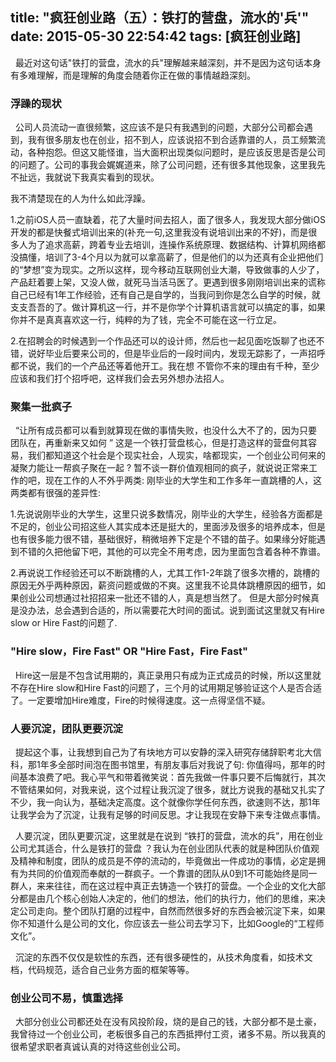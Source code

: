 title: "疯狂创业路（五）：铁打的营盘，流水的'兵'"
date: 2015-05-30 22:54:42
tags: [疯狂创业路]
---
&nbsp;&nbsp;最近对这句话"铁打的营盘，流水的兵"理解越来越深刻，并不是因为这句话本身有多难理解，而是理解的角度会随着你正在做的事情越趋深刻。

### 浮躁的现状
&nbsp;&nbsp;公司人员流动一直很频繁，这应该不是只有我遇到的问题，大部分公司都会遇到，我有很多朋友也在创业，招不到人，应该说招不到合适靠谱的人，员工频繁流动，各种抱怨。但这又能怪谁，当大面积出现类似问题时，是应该反思是否是公司的问题了。公司的事我会娓娓道来，除了公司问题，还有很多其他现象，这里我先不扯远，我就说下我真实看到的现状。

我不清楚现在的人为什么如此浮躁。

1.之前iOS人员一直缺着，花了大量时间去招人，面了很多人，我发现大部分做iOS开发的都是快餐式培训出来的(补充一句,这里我没有说培训出来的不好)，而是很多人为了追求高薪，跨着专业去培训，连操作系统原理、数据结构、计算机网络都没搞懂，培训了3-4个月以为就可以拿高薪了，但是他们的以为还真有企业把他们的“梦想”变为现实。之所以这样，现今移动互联网创业大潮，导致做事的人少了，产品赶着要上架，又没人做，就死马当活马医了。更遇到很多刚刚培训出来的谎称自己已经有1年工作经验，还有自己是自学的，当我问到你是怎么自学的时候，就支支吾吾的了。做计算机这一行，并不是你学个计算机语言就可以搞定的事，如果你并不是真真喜欢这一行，纯粹的为了钱，完全不可能在这一行立足。

2.在招聘会的时候遇到一个作品还可以的设计师，然后也一起见面吃饭聊了也还不错，说好毕业后要来公司的，但是毕业后的一段时间内，发现无踪影了，一声招呼都不说，我们的一个产品还等着他开工。我在想 不管你不来的理由有千种，至少应该和我们打个招呼吧，这样我们会去另外想办法招人。

<!--more-->

### 聚集一批疯子
&nbsp;&nbsp;“让所有成员都可以看到就算现在做的事情失败，也没什么大不了的，因为只要团队在，再重新来又如何 ” 这是一个铁打营盘核心，但是打造这样的营盘何其容易，我们都知道这个社会是个现实社会，人现实，啥都现实，一个创业公司何来的凝聚力能让一帮疯子聚在一起 ? 暂不谈一群价值观相同的疯子，就说说正常来工作的吧，现在工作的人不外乎两类: 刚毕业的大学生和工作多年一直跳槽的人，这两类都有很强的差异性: 

1.先说说刚毕业的大学生，这里只说多数情况，刚毕业的大学生，经验各方面都是不足的，创业公司招这些人其实成本还是挺大的，里面涉及很多的培养成本，但是也有很多能力很不错，基础很好，稍微培养下定是个不错的苗子。如果缘分好能遇到不错的久把他留下吧，其他的可以完全不用考虑，因为里面包含着各种不靠谱。
	
2.再说说工作经验还可以不断跳槽的人，尤其工作1-2年跳了很多次槽的，跳槽的原因无外乎两种原因，薪资问题或做的不爽。这里我不论具体跳槽原因的细节，如果创业公司想通过社招招来一批还不错的人，真是想当然了。 但是大部分时候真是没办法，总会遇到合适的，所以需要花大时间的面试。说到面试这里就又有Hire slow or Hire Fast的问题了.
	
### "Hire slow，Fire Fast" OR "Hire Fast，Fire Fast"
&nbsp;&nbsp;Hire这一层是不包含试用期的，真正录用只有成为正式成员的时候，所以这里就不存在Hire slow和Hire Fast的问题了，三个月的试用期足够验证这个人是否合适了。一定要增加Hire难度，Fire的时候得速度。这一点得坚信不疑。

### 人要沉淀，团队更要沉淀
&nbsp;&nbsp;提起这个事，让我想到自己为了有块地方可以安静的深入研究存储辞职考北大信科，那1年多全部时间泡在图书馆里，有朋友事后对我说了句: 你值得吗，那年的时间基本浪费了吧。我心平气和带着微笑说：首先我做一件事只要不后悔就行，其次不管结果如何，对我来说，这个过程让我沉淀了很多，就比方说我的基础又扎实了不少，我一向认为，基础决定高度。这个就像你学任何东西，欲速则不达，那1年让我学会为了沉淀，让我有足够的时间反思。才让我现在安静下来专注做点事情。

&nbsp;&nbsp;人要沉淀，团队更要沉淀，这里就是在说到 “铁打的营盘，流水的兵”，用在创业公司尤其适合，什么是铁打的营盘 ？我认为在创业团队代表的就是种团队价值观及精神和制度，团队的成员是不停的流动的，毕竟做出一件成功的事情，必定是拥有为共同的价值观而奉献的一群疯子。一个靠谱的团队从0到1不可能始终是同一群人，来来往往，而在这过程中真正去铸造一个铁打的营盘。一个企业的文化大部分都是由几个核心创始人决定的，他们的想法，他们的执行力，他们的思维，来决定公司走向。整个团队打磨的过程中，自然而然很多好的东西会被沉淀下来，如果你不知道什么是公司的文化，你应该去一些公司去学习下，比如Google的“工程师文化”。

&nbsp;&nbsp;沉淀的东西不仅仅是软性的东西，还有很多硬性的，从技术角度看，如技术文档，代码规范，适合自己业务方面的框架等等。
	
### 创业公司不易，慎重选择
&nbsp;&nbsp;大部分创业公司都还处在没有风投阶段，烧的是自己的钱，大部分都不是土豪，我曾待过一个创业公司，老板很多自己的东西抵押付工资，诸多不易。所以我真的很希望求职者真诚认真的对待这些创业公司。

